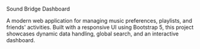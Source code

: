 Sound Bridge Dashboard

A modern web application for managing music preferences, playlists, and friends' activities. Built with a responsive UI using Bootstrap 5, this project showcases dynamic data handling, global search, and an interactive dashboard.
